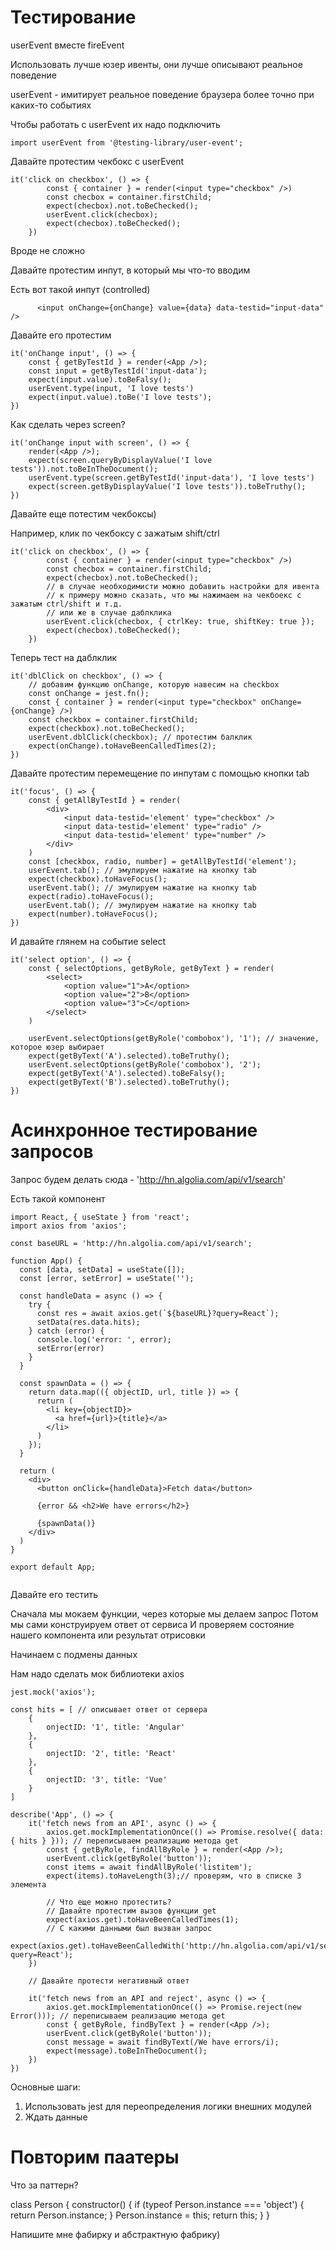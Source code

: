 # Тестирование 

userEvent вместе fireEvent

Использовать лучше юзер ивенты, они лучше описывают реальное поведение

userEvent - имитирует реальное поведение браузера более точно при каких-то событиях

Чтобы работать с userEvent их надо подключить

```
import userEvent from '@testing-library/user-event'; 

```

Давайте протестим чекбокс с userEvent

```
it('click on checkbox', () => {
        const { container } = render(<input type="checkbox" />)
        const checbox = container.firstChild;
        expect(checbox).not.toBeChecked();
        userEvent.click(checbox);
        expect(checbox).toBeChecked();
    })

```

Вроде не сложно

Давайте протестим инпут, в который мы что-то вводим

Есть вот такой инпут (controlled)

```
      <input onChange={onChange} value={data} data-testid="input-data" />
```

Давайте его протестим

```
it('onChange input', () => {
    const { getByTestId } = render(<App />);
    const input = getByTestId('input-data');
    expect(input.value).toBeFalsy();
    userEvent.type(input, 'I love tests')
    expect(input.value).toBe('I love tests');
})

```

Как сделать через screen?

```
it('onChange input with screen', () => {
    render(<App />);
    expect(screen.queryByDisplayValue('I love tests')).not.toBeInTheDocument();
    userEvent.type(screen.getByTestId('input-data'), 'I love tests')
    expect(screen.getByDisplayValue('I love tests')).toBeTruthy();
})

```

Давайте еще потестим чекбоксы)

Например, клик по чекбоксу с зажатым shift/ctrl

```
it('click on checkbox', () => {
        const { container } = render(<input type="checkbox" />)
        const checbox = container.firstChild;
        expect(checbox).not.toBeChecked();
        // в случае необходимисти можно добавить настройки для ивента
        // к примеру можно сказать, что мы нажимаем на чекбоекс с зажатым ctrl/shift и т.д.
        // или же в случае даблклика
        userEvent.click(checbox, { ctrlKey: true, shiftKey: true });
        expect(checbox).toBeChecked();
    })

```

Теперь тест на даблклик

```
it('dblClick on checkbox', () => {
    // добавим функцию onChange, которую навесим на checkbox
    const onChange = jest.fn();
    const { container } = render(<input type="checkbox" onChange={onChange} />)
    const checkbox = container.firstChild;
    expect(checkbox).not.toBeChecked();
    userEvent.dblClick(checkbox); // протестим балклик
    expect(onChange).toHaveBeenCalledTimes(2);
})

```

Давайте протестим перемещение по инпутам с помощью кнопки tab

```
it('focus', () => {
    const { getAllByTestId } = render(
        <div>
            <input data-testid='element' type="checkbox" />
            <input data-testid='element' type="radio" />
            <input data-testid='element' type="number" />
        </div>
    )
    const [checkbox, radio, number] = getAllByTestId('element');
    userEvent.tab(); // эмулируем нажатие на кнопку tab
    expect(checkbox).toHaveFocus();
    userEvent.tab(); // эмулируем нажатие на кнопку tab
    expect(radio).toHaveFocus();
    userEvent.tab(); // эмулируем нажатие на кнопку tab
    expect(number).toHaveFocus();
})

```

И давайте глянем на событие select

```
it('select option', () => {
    const { selectOptions, getByRole, getByText } = render(
        <select>
            <option value="1">A</option>
            <option value="2">B</option>
            <option value="3">C</option>
        </select>
    )

    userEvent.selectOptions(getByRole('combobox'), '1'); // значение, которое юзер выбирает
    expect(getByText('A').selected).toBeTruthy();
    userEvent.selectOptions(getByRole('combobox'), '2');
    expect(getByText('A').selected).toBeFalsy();
    expect(getByText('B').selected).toBeTruthy();
})

```

# Асинхронное тестирование запросов

Запрос будем делать сюда - 'http://hn.algolia.com/api/v1/search'

Есть такой компонент

```
import React, { useState } from 'react';
import axios from 'axios';

const baseURL = 'http://hn.algolia.com/api/v1/search';

function App() {
  const [data, setData] = useState([]);
  const [error, setError] = useState('');

  const handleData = async () => {
    try {
      const res = await axios.get(`${baseURL}?query=React`);
      setData(res.data.hits);
    } catch (error) {
      console.log('error: ', error);
      setError(error)
    }
  }

  const spawnData = () => {
    return data.map(({ objectID, url, title }) => {
      return (
        <li key={objectID}>
          <a href={url}>{title}</a>
        </li>
      )
    });
  }

  return (
    <div>
      <button onClick={handleData}>Fetch data</button>

      {error && <h2>We have errors</h2>}

      {spawnData()}
    </div>
  )
}

export default App;


```

Давайте его тестить

Сначала мы мокаем функции, через которые мы делаем запрос
Потом мы сами конструируем ответ от сервиса
И проверяем состояние нашего компонента или результат отрисовки

Начинаем с подмены данных

Нам надо сделать мок библиотеки axios


```
jest.mock('axios');

const hits = [ // описывает ответ от сервера
    {
        onjectID: '1', title: 'Angular'
    },
    {
        onjectID: '2', title: 'React'
    },
    {
        onjectID: '3', title: 'Vue'
    }
]

describe('App', () => {
    it('fetch news from an API', async () => {
        axios.get.mockImplementationOnce(() => Promise.resolve({ data: { hits } })); // переписываем реализацию метода get
        const { getByRole, findAllByRole } = render(<App />);
        userEvent.click(getByRole('button'));
        const items = await findAllByRole('listitem');
        expect(items).toHaveLength(3);// проверям, что в списке 3 элемента

        // Что еще можно протестить?
        // Давайте протестим вызов функции get
        expect(axios.get).toHaveBeenCalledTimes(1);
        // С какими данными был вызван запрос
        expect(axios.get).toHaveBeenCalledWith('http://hn.algolia.com/api/v1/search?query=React');
    })

    // Давайте протести негативный ответ

    it('fetch news from an API and reject', async () => {
        axios.get.mockImplementationOnce(() => Promise.reject(new Error())); // переписываем реализацию метода get
        const { getByRole, findByText } = render(<App />);
        userEvent.click(getByRole('button'));
        const message = await findByText(/We have errors/i);
        expect(message).toBeInTheDocument();
    })
})

```

Основные шаги:

1. Использовать jest для переопределения логики внешних модулей
2. Ждать данные

# Повторим паатеры

Что за паттерн?

class Person {
  constructor() {
    if (typeof Person.instance === 'object') {
      return Person.instance;
    }
    Person.instance = this;
    return this;
  }
}

Напишите мне фабирку и абстрактную фабрику)
